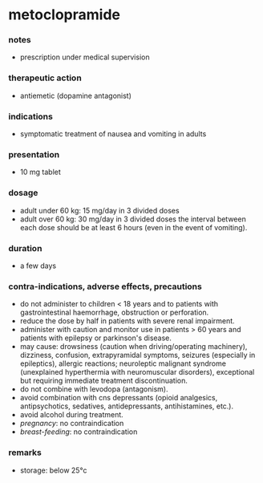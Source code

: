 # metoclopramide

### notes
+ prescription under medical supervision

### therapeutic action
+ antiemetic (dopamine antagonist)

### indications
+ symptomatic treatment of nausea and vomiting in adults

### presentation
+ 10 mg tablet

### dosage
+ adult under 60 kg: 15 mg/day in 3 divided doses
+ adult over 60 kg: 30 mg/day in 3 divided doses
the interval between each dose should be at least 6 hours (even in the event of vomiting).

### duration
+ a few days

### contra-indications, adverse effects, precautions
+ do not administer to children < 18 years and to patients with gastrointestinal haemorrhage, obstruction or perforation.
+ reduce the dose by half in patients with severe renal impairment.
+ administer with caution and monitor use in patients > 60 years and patients with epilepsy or parkinson's disease.
+ may cause: drowsiness (caution when driving/operating machinery), dizziness, confusion, extrapyramidal symptoms, seizures (especially in epileptics), allergic reactions; neuroleptic malignant syndrome (unexplained hyperthermia with neuromuscular disorders), exceptional but requiring immediate treatment discontinuation.
+ do not combine with levodopa (antagonism).
+ avoid combination with cns depressants (opioid analgesics, antipsychotics, sedatives, antidepressants, antihistamines, etc.).
+ avoid alcohol during treatment.
+ *pregnancy*: no contraindication
+ *breast-feeding*: no contraindication

### remarks
+ storage: below 25°c